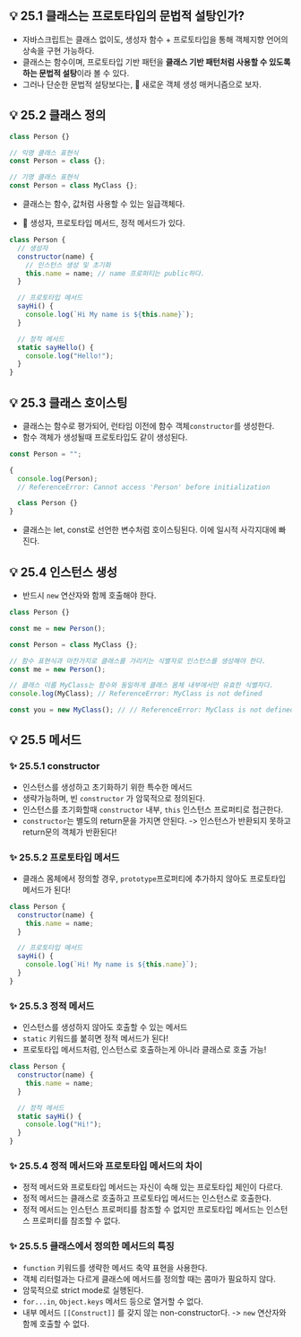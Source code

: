 ## 💡 25.1 클래스는 프로토타입의 문법적 설탕인가?

- 자바스크립트는 클래스 없이도, 생성자 함수 + 프로토타입을 통해 객체지향 언어의 상속을 구현 가능하다.
- 클래스는 함수이며, 프로토타입 기반 패턴을 **클래스 기반 패턴처럼 사용할 수 있도록 하는 문법적 설탕**이라 볼 수 있다.
- 그러나 단순한 문법적 설탕보다는, 🚨 새로운 객체 생성 매커니즘으로 보자.

## 💡 25.2 클래스 정의

```js
class Person {}

// 익명 클래스 표현식
const Person = class {};

// 기명 클래스 표현식
const Person = class MyClass {};
```

- 클래스는 함수, 값처럼 사용할 수 있는 일급객체다.

- 🚨 생성자, 프로토타입 메서드, 정적 메서드가 있다.

```js
class Person {
  // 생성자
  constructor(name) {
    // 인스턴스 생성 및 초기화
    this.name = name; // name 프로퍼티는 public하다.
  }

  // 프로토타입 메서드
  sayHi() {
    console.log(`Hi My name is ${this.name}`);
  }

  // 정적 메서드
  static sayHello() {
    console.log("Hello!");
  }
}
```

## 💡 25.3 클래스 호이스팅

- 클래스는 함수로 평가되어, 런타임 이전에 함수 객체`constructor`를 생성한다.
- 함수 객체가 생성될때 프로토타입도 같이 생성된다.

```js
const Person = "";

{
  console.log(Person);
  // ReferenceError: Cannot access 'Person' before initialization

  class Person {}
}
```

- 클래스는 let, const로 선언한 변수처럼 호이스팅된다. 이에 일시적 사각지대에 빠진다.

## 💡 25.4 인스턴스 생성

- 반드시 `new` 연산자와 함께 호출해야 한다.

```js
class Person {}

const me = new Person();
```

```js
const Person = class MyClass {};

// 함수 표현식과 마찬가지로 클래스를 가리키는 식별자로 인스턴스를 생성해야 한다.
const me = new Person();

// 클래스 이름 MyClass는 함수와 동일하게 클래스 몸체 내부에서만 유효한 식별자다.
console.log(MyClass); // ReferenceError: MyClass is not defined

const you = new MyClass(); // // ReferenceError: MyClass is not defined
```

## 💡 25.5 메서드

### ✨ 25.5.1 constructor

- 인스턴스를 생성하고 초기화하기 위한 특수한 메서드
- 생략가능하며, 빈 `constructor` 가 암묵적으로 정의된다.
- 인스턴스를 초기화할때 `constructor` 내부, `this` 인스턴스 프로퍼티로 접근한다.
- `constructor`는 별도의 return문을 가지면 안된다. -> 인스턴스가 반환되지 못하고 return문의 객체가 반환된다!

### ✨ 25.5.2 프로토타입 메서드

- 클래스 몸체에서 정의할 경우, `prototype`프로퍼티에 추가하지 않아도 프로토타입 메서드가 된다!

```js
class Person {
  constructor(name) {
    this.name = name;
  }

  // 프로토타입 메서드
  sayHi() {
    console.log(`Hi! My name is ${this.name}`);
  }
}
```

### ✨ 25.5.3 정적 메서드

- 인스턴스를 생성하지 않아도 호출할 수 있는 메서드
- `static` 키워드를 붙히면 정적 메서드가 된다!
- 프로토타입 메서드처럼, 인스턴스로 호출하는게 아니라 클래스로 호출 가능!

```js
class Person {
  constructor(name) {
    this.name = name;
  }

  // 정적 메서드
  static sayHi() {
    console.log("Hi!");
  }
}
```

### ✨ 25.5.4 정적 메서드와 프로토타입 메서드의 차이

- 정적 메서드와 프로토타입 메서드는 자신이 속해 있는 프로토타입 체인이 다르다.
- 정적 메서드는 클래스로 호출하고 프로토타입 메서드는 인스턴스로 호출한다.
- 정적 메서드는 인스턴스 프로퍼티를 참조할 수 없지만 프로토타입 메서드는 인스턴스 프로퍼티를 참조할 수 없다.

### ✨ 25.5.5 클래스에서 정의한 메서드의 특징

- `function` 키워드를 생략한 메서드 축약 표현을 사용한다.
- 객체 리터럴과는 다르게 클래스에 메서드를 정의할 때는 콤마가 필요하지 않다.
- 암묵적으로 strict mode로 실행된다.
- `for...in`, `Object.keys` 메서드 등으로 열거할 수 없다.
- 내부 메서드 `[[Construct]]` 를 갖지 않는 non-constructor다. -> `new` 연산자와 함께 호출할 수 없다.
